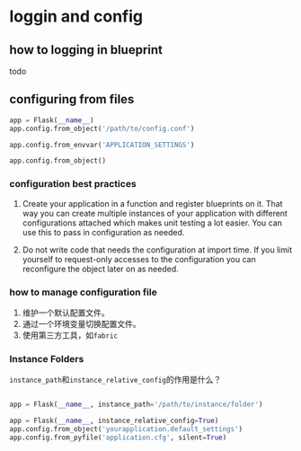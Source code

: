 # loggin and config

## how to logging in blueprint

todo

## configuring from files

```py
app = Flask(__name__)
app.config.from_object('/path/to/config.conf')

app.config.from_envvar('APPLICATION_SETTINGS')

app.config.from_object()
```

### configuration best practices

1. Create your application in a function and register blueprints on it. That way you can create multiple instances of your application with different configurations attached which makes unit testing a lot easier. You can use this to pass in configuration as needed.

2. Do not write code that needs the configuration at import time. If you limit yourself to request-only accesses to the configuration you can reconfigure the object later on as needed.

### how to manage configuration file

1. 维护一个默认配置文件。
2. 通过一个环境变量切换配置文件。
3. 使用第三方工具，如`fabric`

### Instance Folders

`instance_path`和`instance_relative_config`的作用是什么？

```py

app = Flask(__name__, instance_path='/path/to/instance/folder')

app = Flask(__name__, instance_relative_config=True)
app.config.from_object('yourapplication.default_settings')
app.config.from_pyfile('application.cfg', silent=True)
```